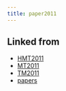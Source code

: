 ```yaml
---
title: paper2011
---
```

## Linked from

* [HMT2011](/HMT2011)
* [MT2011](/MT2011)
* [TM2011](/TM2011)
* [papers](/papers)
